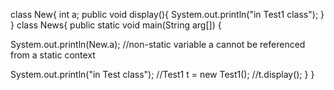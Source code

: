    class New{
 int a;
 public void display(){
  System.out.println("in Test1 class");
 }
}
 class News{
  public static void main(String arg[])
{


System.out.println(New.a);	//non-static variable a cannot be referenced from a static context


  System.out.println("in Test class");
  //Test1 t = new Test1();
  //t.display();
 }
}                           
